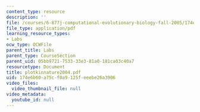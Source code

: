 ```yaml
---
content_type: resource
description: ''
file: /courses/6-877j-computational-evolutionary-biology-fall-2005/174e6b60a75cf0a9125feeebe26a3906_plotkinnature2004.pdf
file_type: application/pdf
learning_resource_types:
- Labs
ocw_type: OCWFile
parent_title: Labs
parent_type: CourseSection
parent_uid: 05bb9721-7533-33e3-81a0-181ca03c40a7
resourcetype: Document
title: plotkinnature2004.pdf
uid: 174e6b60-a75c-f0a9-125f-eeebe26a3906
video_files:
  video_thumbnail_file: null
video_metadata:
  youtube_id: null
---
```

